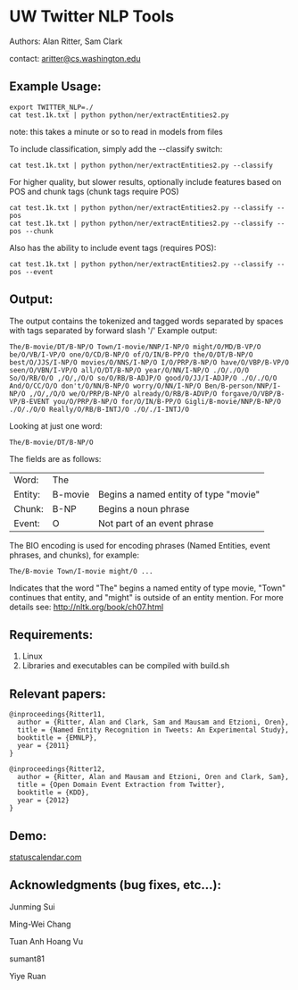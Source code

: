 UW Twitter NLP Tools
====================
Authors: Alan Ritter, Sam Clark

contact: aritter@cs.washington.edu

Example Usage:
--------------

	export TWITTER_NLP=./
	cat test.1k.txt | python python/ner/extractEntities2.py

note: this takes a minute or so to read in models from files


To include classification, simply add the --classify switch:

	cat test.1k.txt | python python/ner/extractEntities2.py --classify


For higher quality, but slower results, optionally include features based on POS and chunk tags
(chunk tags require POS)

	cat test.1k.txt | python python/ner/extractEntities2.py --classify --pos
	cat test.1k.txt | python python/ner/extractEntities2.py --classify --pos --chunk

Also has the ability to include event tags (requires POS):

	cat test.1k.txt | python python/ner/extractEntities2.py --classify --pos --event

Output:
-------------
The output contains the tokenized and tagged words separated by spaces with tags separated
by forward slash '/'
Example output:

	The/B-movie/DT/B-NP/O Town/I-movie/NNP/I-NP/O might/O/MD/B-VP/O be/O/VB/I-VP/O one/O/CD/B-NP/O of/O/IN/B-PP/O the/O/DT/B-NP/O best/O/JJS/I-NP/O movies/O/NNS/I-NP/O I/O/PRP/B-NP/O have/O/VBP/B-VP/O seen/O/VBN/I-VP/O all/O/DT/B-NP/O year/O/NN/I-NP/O ./O/./O/O So/O/RB/O/O ,/O/,/O/O so/O/RB/B-ADJP/O good/O/JJ/I-ADJP/O ./O/./O/O And/O/CC/O/O don't/O/NN/B-NP/O worry/O/NN/I-NP/O Ben/B-person/NNP/I-NP/O ,/O/,/O/O we/O/PRP/B-NP/O already/O/RB/B-ADVP/O forgave/O/VBP/B-VP/B-EVENT you/O/PRP/B-NP/O for/O/IN/B-PP/O Gigli/B-movie/NNP/B-NP/O ./O/./O/O Really/O/RB/B-INTJ/O ./O/./I-INTJ/O

Looking at just one word:

	The/B-movie/DT/B-NP/O

The fields are as follows:

<table>
<tr>
  <td>Word:</td>
  <td>The</td>
  <td></td>
</tr>
<tr>
  <td>Entity:</td>
  <td>B-movie</td>
  <td>Begins a named entity of type "movie"</td>
</tr>
<tr>
  <td>Chunk:</td>
  <td>B-NP</td>
  <td>Begins a noun phrase</td>
</tr>
<tr>
  <td>Event:</td>
  <td>O</td>
  <td>Not part of an event phrase</td>
</tr>
</table>

The BIO encoding is used for encoding phrases (Named Entities, event phrases, and chunks), for example:

    The/B-movie Town/I-movie might/O ...

Indicates that the word "The" begins a named entity of type movie, "Town" continues that entity, and "might" is outside of an entity mention.  For more details see: http://nltk.org/book/ch07.html

Requirements:
-------------
1. Linux
2. Libraries and executables can be compiled with build.sh

Relevant papers:
--------------

	@inproceedings{Ritter11,
	  author = {Ritter, Alan and Clark, Sam and Mausam and Etzioni, Oren},
	  title = {Named Entity Recognition in Tweets: An Experimental Study},
	  booktitle = {EMNLP},
	  year = {2011}
	}

	@inproceedings{Ritter12,
	  author = {Ritter, Alan and Mausam and Etzioni, Oren and Clark, Sam},
	  title = {Open Domain Event Extraction from Twitter},
	  booktitle = {KDD},
	  year = {2012}
	}

Demo:
-----
[statuscalendar.com](http://statuscalendar.com)

Acknowledgments (bug fixes, etc...):
------------------------------------
Junming Sui

Ming-Wei Chang

Tuan Anh Hoang Vu

sumant81

Yiye Ruan
